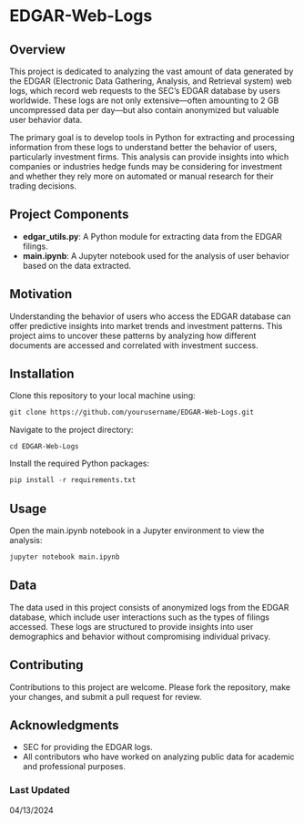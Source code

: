 # EDGAR-Web-Logs

## Overview

This project is dedicated to analyzing the vast amount of data generated by the EDGAR (Electronic Data Gathering, Analysis, and Retrieval system) web logs, which record web requests to the SEC’s EDGAR database by users worldwide. These logs are not only extensive—often amounting to 2 GB uncompressed data per day—but also contain anonymized but valuable user behavior data.

The primary goal is to develop tools in Python for extracting and processing information from these logs to understand better the behavior of users, particularly investment firms. This analysis can provide insights into which companies or industries hedge funds may be considering for investment and whether they rely more on automated or manual research for their trading decisions.

## Project Components

- **edgar_utils.py**: A Python module for extracting data from the EDGAR filings.
- **main.ipynb**: A Jupyter notebook used for the analysis of user behavior based on the data extracted.

## Motivation

Understanding the behavior of users who access the EDGAR database can offer predictive insights into market trends and investment patterns. This project aims to uncover these patterns by analyzing how different documents are accessed and correlated with investment success.

## Installation

Clone this repository to your local machine using:
  ```markdown
  git clone https://github.com/yourusername/EDGAR-Web-Logs.git
  ```

Navigate to the project directory:
  ```markdwon
  cd EDGAR-Web-Logs
  ```

Install the required Python packages:
  ```python
  pip install -r requirements.txt
  ```

## Usage

Open the main.ipynb notebook in a Jupyter environment to view the analysis:
  ```bash
  jupyter notebook main.ipynb
  ```

## Data

The data used in this project consists of anonymized logs from the EDGAR database, which include user interactions such as the types of filings accessed. These logs are structured to provide insights into user demographics and behavior without compromising individual privacy.

## Contributing

Contributions to this project are welcome. Please fork the repository, make your changes, and submit a pull request for review.


## Acknowledgments

- SEC for providing the EDGAR logs.
- All contributors who have worked on analyzing public data for academic and professional purposes.

### Last Updated
04/13/2024
